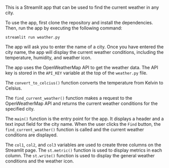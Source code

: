 This is a Streamlit app that can be used to find the current weather in any city.

To use the app, first clone the repository and install the dependencies. Then, run the app by executing the following command:

```
streamlit run weather.py
```

The app will ask you to enter the name of a city. Once you have entered the city name, the app will display the current weather conditions, including the temperature, humidity, and weather icon.

The app uses the OpenWeatherMap API to get the weather data. The API key is stored in the `API_KEY` variable at the top of the `weather.py` file.

The `convert_to_celcius()` function converts the temperature from Kelvin to Celsius.

The `find_current_weather()` function makes a request to the OpenWeatherMap API and returns the current weather conditions for the specified city.

The `main()` function is the entry point for the app. It displays a header and a text input field for the city name. When the user clicks the `Find` button, the `find_current_weather()` function is called and the current weather conditions are displayed.

The `col1`, `col2`, and `col3` variables are used to create three columns on the Streamlit page. The `st.metric()` function is used to display metrics in each column. The `st.write()` function is used to display the general weather conditions and the weather icon.